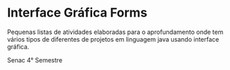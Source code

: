 # Interface Gráfica Forms

<p>Pequenas listas de atividades elaboradas para o aprofundamento onde tem vários tipos de 
diferentes de projetos em linguagem java usando interface gráfica.</p>
<p>Senac 4° Semestre</p>
